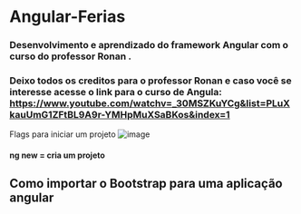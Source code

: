 # Angular-Ferias
### Desenvolvimento e aprendizado do framework Angular com o curso do professor Ronan .
### Deixo todos os creditos para o professor Ronan e caso você se interesse acesse o link para o curso de Angula: https://www.youtube.com/watchv=_30MSZKuYCg&list=PLuXkauUmG1ZFtBL9A9r-YMHpMuXSaBKos&index=1

Flags para iniciar um projeto 
![image](https://user-images.githubusercontent.com/99850729/208552114-1e1f2d5c-9718-4c46-8a13-560138fe89f2.png)


#### ng new = cria um projeto


## Como importar o Bootstrap para uma aplicação angular
###
